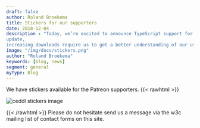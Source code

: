 ```yaml
---
draft: false
author: Roland Broekema
title: Stickers for our supporters
date: 2018-12-04
description : "Today, we’re excited to announce TypeScript support for ceddl polyfill via release 0.9.9. Also in this
update,
increasing downloads require us to get a better understanding of our users."
image: "/img/docs/stickers.png"
author: "Roland Broekema"
keywords: [blog, news]
segment: general
myType: Blog
---
```


We have stickers available for the Patreon supporters.
{{< rawhtml >}}
<p><img src="/img/docs/stickers.png" alt="ceddl stickers image"></p>
{{< /rawhtml >}}
Please do not hesitate send us a message via the w3c mailing list of contact forms on this site.
